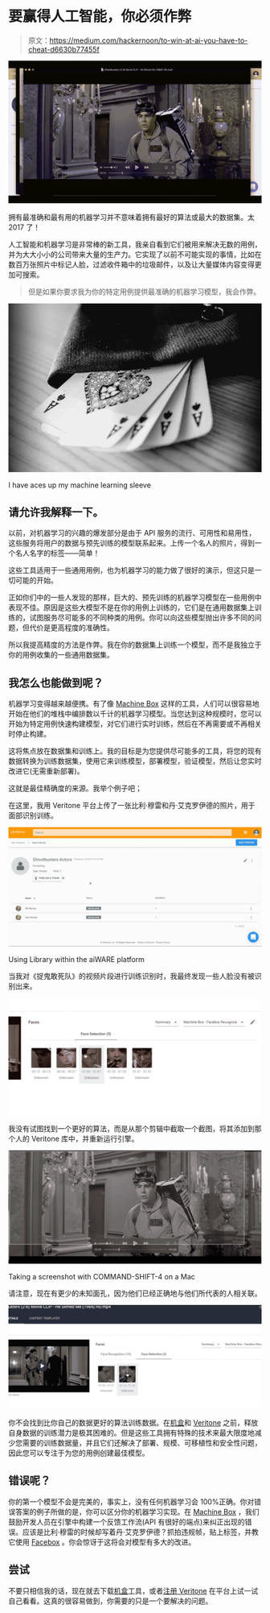 # 要赢得人工智能，你必须作弊

> 原文：<https://medium.com/hackernoon/to-win-at-ai-you-have-to-cheat-d6630b77455f>

![](img/463d16e7df3b7e9e9b8d52430999e2c4.png)

拥有最准确和最有用的机器学习并不意味着拥有最好的算法或最大的数据集。太 2017 了！

人工智能和机器学习是非常棒的新工具，我亲自看到它们被用来解决无数的用例，并为大大小小的公司带来大量的生产力。它实现了以前不可能实现的事情，比如在数百万张照片中标记人脸，过滤收件箱中的垃圾邮件，以及让大量媒体内容变得更加可搜索。

> 但是如果你要求我为你的特定用例提供最准确的机器学习模型，我会作弊。

![](img/6c9c83654ccd1122c029cefc158c81f6.png)

I have aces up my machine learning sleeve

## 请允许我解释一下。

以前，对机器学习的兴趣的爆发部分是由于 API 服务的流行、可用性和易用性，这些服务将用户的数据与预先训练的模型联系起来。上传一个名人的照片，得到一个名人名字的标签——简单！

这些工具适用于一些通用用例，也为机器学习的能力做了很好的演示，但这只是一切可能的开始。

正如你们中的一些人发现的那样，巨大的、预先训练的机器学习模型在一些用例中表现不佳。原因是这些大模型不是在你的用例上训练的，它们是在通用数据集上训练的，试图服务尽可能多的不同种类的用例。你可以向这些模型抛出许多不同的问题，但代价是更高程度的准确性。

所以我提高精度的方法是作弊。我在你的数据集上训练一个模型，而不是我独立于你的用例收集的一些通用数据集。

## 我怎么也能做到呢？

机器学习变得越来越便携。有了像 [Machine Box](https://machinebox.io/?utm_source=Medium&utm_medium=Post&utm_campaign=cheating%20at%20machine%20learning) 这样的工具，人们可以很容易地开始在他们的堆栈中编排数以千计的机器学习模型。当您达到这种规模时，您可以开始为特定用例快速构建模型，对它们进行实时训练，然后在不再需要或不再相关时停止构建。

这将焦点放在数据集和训练上。我的目标是为您提供尽可能多的工具，将您的现有数据转换为训练数据集，使用它来训练模型，部署模型，验证模型，然后让您实时改进它(无需重新部署)。

这就是最佳精确度的来源。我举个例子吧；

在这里，我用 Veritone 平台上传了一张比利·穆雷和丹·艾克罗伊德的照片，用于面部识别训练。

![](img/f344a3b2f902f7f01965f52548114814.png)

Using Library within the aiWARE platform

当我对《捉鬼敢死队》的视频片段进行训练识别时，我最终发现一些人脸没有被识别出来。

![](img/1ecd5c59f39488d1912e6ec0c0ddbecb.png)

我没有试图找到一个更好的算法，而是从那个剪辑中截取一个截图，将其添加到那个人的 Veritone 库中，并重新运行引擎。

![](img/b77e18e2a3efa66727d7c0db00463cf3.png)

Taking a screenshot with COMMAND-SHIFT-4 on a Mac

请注意，现在有更少的未知面孔，因为他们已经正确地与他们所代表的人相关联。

![](img/fa2e7cc63a26c40cc2f076be5fcf57f3.png)

你不会找到比你自己的数据更好的算法训练数据。在[机盒](https://machinebox.io/?utm_source=Medium&utm_medium=Post&utm_campaign=cheating%20at%20machine%20learning)和 [Veritone](http://www.veritone.com) 之前，释放自身数据的训练潜力是极其困难的。但是这些工具拥有特殊的技术来最大限度地减少您需要的训练数据量，并且它们还解决了部署、规模、可移植性和安全性问题，因此您可以专注于为您的用例创建最佳模型。

## 错误呢？

你的第一个模型不会是完美的，事实上，没有任何机器学习会 100%正确。你对错误答案的例子所做的是，你可以区分你的机器学习实现。在 [Machine Box](https://machinebox.io/?utm_source=Medium&utm_medium=Post&utm_campaign=cheating%20at%20machine%20learning) ，我们鼓励开发人员在引擎中构建一个反馈工作流(API 有很好的端点)来纠正出现的错误。应该是比利·穆雷的时候却写着丹·艾克罗伊德？抓拍违规帧，贴上标签，并教它使用 [Facebox](https://machinebox.io/docs/facebox?utm_source=Medium&utm_medium=Post&utm_campaign=cheating%20at%20machine%20learning) 。你会惊讶于这将会对模型有多大的改进。

## 尝试

不要只相信我的话，现在就去下载[机盒](https://machinebox.io/?utm_source=Medium&utm_medium=Post&utm_campaign=cheating%20at%20machine%20learning)工具，或者[注册 Veritone](https://www.veritone.com/developers/) 在平台上试一试自己看看。这真的很容易做到，你需要的只是一个要解决的问题。